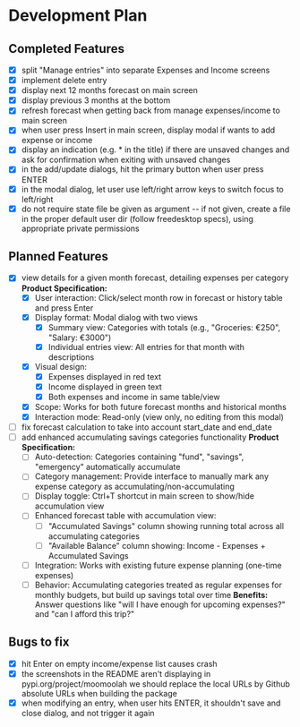 # Development Plan

## Completed Features

- [X] split "Manage entries" into separate Expenses and Income screens
- [X] implement delete entry
- [X] display next 12 months forecast on main screen
- [X] display previous 3 months at the bottom
- [X] refresh forecast when getting back from manage expenses/income to main screen
- [X] when user press Insert in main screen, display modal if wants to add
      expense or income
- [X] display an indication (e.g. * in the title) if there are unsaved changes
      and ask for confirmation when exiting with unsaved changes
- [x] in the add/update dialogs, hit the primary button when user press ENTER
- [x] in the modal dialog, let user use left/right arrow keys to switch focus
  to left/right
- [x] do not require state file be given as argument -- if not given, create a
  file in the proper default user dir (follow freedesktop specs), using
  appropriate private permissions

## Planned Features

- [X] view details for a given month forecast, detailing expenses per category
  **Product Specification:**
  - [X] User interaction: Click/select month row in forecast or history table and press Enter
  - [X] Display format: Modal dialog with two views
    - [X] Summary view: Categories with totals (e.g., "Groceries: €250", "Salary: €3000")
    - [X] Individual entries view: All entries for that month with descriptions
  - [X] Visual design: 
    - [X] Expenses displayed in red text
    - [X] Income displayed in green text
    - [X] Both expenses and income in same table/view
  - [X] Scope: Works for both future forecast months and historical months
  - [X] Interaction mode: Read-only (view only, no editing from this modal)
- [ ] fix forecast calculation to take into account start_date and end_date
- [ ] add enhanced accumulating savings categories functionality
  **Product Specification:**
  - [ ] Auto-detection: Categories containing "fund", "savings", "emergency" automatically accumulate
  - [ ] Category management: Provide interface to manually mark any expense category as accumulating/non-accumulating
  - [ ] Display toggle: Ctrl+T shortcut in main screen to show/hide accumulation view
  - [ ] Enhanced forecast table with accumulation view:
    - [ ] "Accumulated Savings" column showing running total across all accumulating categories
    - [ ] "Available Balance" column showing: Income - Expenses + Accumulated Savings
  - [ ] Integration: Works with existing future expense planning (one-time expenses)
  - [ ] Behavior: Accumulating categories treated as regular expenses for monthly budgets, but build up savings total over time
  **Benefits:** Answer questions like "will I have enough for upcoming expenses?" and "can I afford this trip?"

## Bugs to fix

- [X] hit Enter on empty income/expense list causes crash
- [X] the screenshots in the README aren't displaying in pypi.org/project/moomoolah
      we should replace the local URLs by Github absolute URLs when building the package
- [X] when modifying an entry, when user hits ENTER, it shouldn't save and close dialog,
      and not trigger it again

